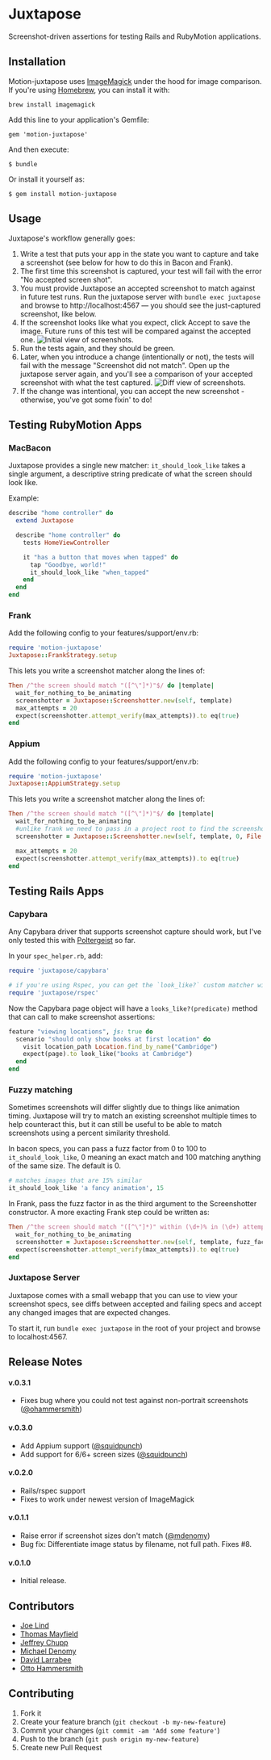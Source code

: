 # Juxtapose

Screenshot-driven assertions for testing Rails and RubyMotion applications.

## Installation

Motion-juxtapose uses [ImageMagick](http://www.imagemagick.org/) under the hood for image comparison. If you're using [Homebrew](http://brew.sh/), you can install it with:

    brew install imagemagick

Add this line to your application's Gemfile:

    gem 'motion-juxtapose'

And then execute:

    $ bundle

Or install it yourself as:

    $ gem install motion-juxtapose

## Usage

Juxtapose's workflow generally goes:

1. Write a test that puts your app in the state you want to capture and take a screenshot (see below for how to do this in Bacon and Frank).
2. The first time this screenshot is captured, your test will fail with the error "No accepted screen shot".
3. You must provide Juxtapose an accepted screenshot to match against in future test runs. Run the juxtapose server with `bundle exec juxtapose` and browse to http://localhost:4567 — you should see the just-captured screenshot, like below.
4. If the screenshot looks like what you expect, click Accept to save the image. Future runs of this test will be compared against the accepted one. ![Initial view of screenshots.](images/initial-view.png)
5. Run the tests again, and they should be green.
6. Later, when you introduce a change (intentionally or not), the tests will fail with the message "Screenshot did not match". Open up the juxtapose server again, and you'll see a comparison of your accepted screenshot with what the test captured. ![Diff view of screenshots.](images/diff-view.png)
7. If the change was intentional, you can accept the new screenshot - otherwise, you've got some fixin' to do!


## Testing RubyMotion Apps

### MacBacon

Juxtapose provides a single new matcher: `it_should_look_like` takes a single argument, a descriptive string predicate of what the screen should look like.

Example:

```ruby
describe "home controller" do
  extend Juxtapose

  describe "home controller" do
    tests HomeViewController

    it "has a button that moves when tapped" do
      tap "Goodbye, world!"
      it_should_look_like "when_tapped"
    end
  end
end
```

### Frank

Add the following config to your features/support/env.rb:

```ruby
require 'motion-juxtapose'
Juxtapose::FrankStrategy.setup
```

This lets you write a screenshot matcher along the lines of:

```ruby
Then /^the screen should match "([^\"]*)"$/ do |template|
  wait_for_nothing_to_be_animating
  screenshotter = Juxtapose::Screenshotter.new(self, template)
  max_attempts = 20
  expect(screenshotter.attempt_verify(max_attempts)).to eq(true)
end
```

### Appium

Add the following config to your features/support/env.rb:

```ruby
require 'motion-juxtapose'
Juxtapose::AppiumStrategy.setup
```

This lets you write a screenshot matcher along the lines of:

```ruby
Then /^the screen should match "([^\"]*)"$/ do |template|
  wait_for_nothing_to_be_animating
  #unlike frank we need to pass in a project root to find the screenshot directory
  screenshotter = Juxtapose::Screenshotter.new(self, template, 0, File.expand_path('./'))

  max_attempts = 20
  expect(screenshotter.attempt_verify(max_attempts)).to eq(true)
end
```

## Testing Rails Apps

### Capybara

Any Capybara driver that supports screenshot capture should work, but I've only tested this with [Poltergeist](https://github.com/teampoltergeist/poltergeist) so far.

In your `spec_helper.rb`, add:

```ruby
require 'juxtapose/capybara'

# if you're using Rspec, you can get the `look_like?` custom matcher with:
require 'juxtapose/rspec'
```

Now the Capybara page object will have a `looks_like?(predicate)` method that can call to make screenshot assertions:

```ruby
feature "viewing locations", js: true do
  scenario "should only show books at first location" do
    visit location_path Location.find_by_name("Cambridge")
    expect(page).to look_like("books at Cambridge")
  end
end
```

### Fuzzy matching

Sometimes screenshots will differ slightly due to things like animation timing. Juxtapose will try to match an existing screenshot multiple times to help counteract this, but it can still be useful to be able to match screenshots using a percent similarity threshold. 

In bacon specs, you can pass a fuzz factor from 0 to 100 to `it_should_look_like`, 0 meaning an exact match and 100 matching anything of the same size. The default is 0.

```ruby
# matches images that are 15% similar
it_should_look_like 'a fancy animation', 15
```

In Frank, pass the fuzz factor in as the third argument to the Screenshotter constructor. A more exacting Frank step could be written as:

```ruby
Then /^the screen should match "([^\"]*)" within (\d+)% in (\d+) attempts$/ do |template, fuzz_factor, max_attempts|
  wait_for_nothing_to_be_animating
  screenshotter = Juxtapose::Screenshotter.new(self, template, fuzz_factor)
  expect(screenshotter.attempt_verify(max_attempts)).to eq(true)
end
```

### Juxtapose Server

Juxtapose comes with a small webapp that you can use to view your screenshot specs, see diffs between accepted and failing specs and accept any changed images that are expected changes.

To start it, run `bundle exec juxtapose` in the root of your project and browse to localhost:4567.

## Release Notes

#### v.0.3.1
* Fixes bug where you could not test against non-portrait screenshots ([@ohammersmith](https://github.com/ohammersmith))


#### v.0.3.0
* Add Appium support ([@squidpunch](http://github.com/squidpunch))
* Add support for 6/6+ screen sizes ([@squidpunch](http://github.com/squidpunch))

#### v.0.2.0
* Rails/rspec support
* Fixes to work under newest version of ImageMagick

#### v.0.1.1

* Raise error if screenshot sizes don't match ([@mdenomy](http://github.com/mdenomy))
* Bug fix: Differentiate image status by filename, not full path. Fixes #8.

#### v.0.1.0

* Initial release.

## Contributors

* [Joe Lind](http://github.com/joelind)
* [Thomas Mayfield](http://github.com/thegreatape )
* [Jeffrey Chupp](http://github.com/semanticart)
* [Michael Denomy](http://github.com/mdenomy)
* [David Larrabee](http://github.com/squidpunch)
* [Otto Hammersmith](https://github.com/ohammersmith)


## Contributing

1. Fork it
2. Create your feature branch (`git checkout -b my-new-feature`)
3. Commit your changes (`git commit -am 'Add some feature'`)
4. Push to the branch (`git push origin my-new-feature`)
5. Create new Pull Request
